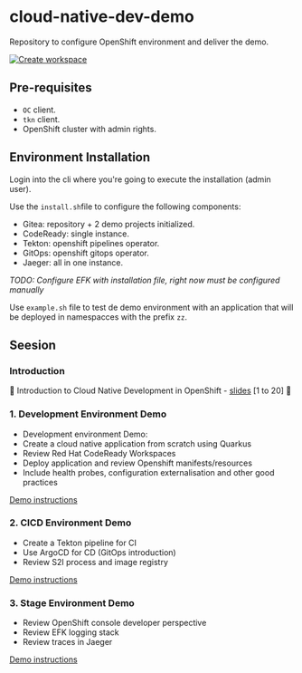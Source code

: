 # cloud-native-dev-demo
Repository to configure OpenShift environment and deliver the demo.

[![Create workspace](https://img.shields.io/badge/Red%20Hat-EE0000?style=for-the-badge&logo=redhat&logoColor=white)](https://codeready-openshift-workspaces.apps.ocp4cluster.ocp4.cfernand.com/#https://github.com/clbartolome/cloud-native-dev-demo/tree/devspaces-test/application-source)


## Pre-requisites

- `OC` client.
- `tkn` client.
- OpenShift cluster with admin rights.

## Environment Installation

Login into the cli where you're going to execute the installation (admin user).

Use the `install.sh`file to configure the following components:

- Gitea: repository + 2 demo projects initialized.
- CodeReady: single instance.
- Tekton: openshift pipelines operator.
- GitOps: openshift gitops operator.
- Jaeger: all in one instance.

*TODO: Configure EFK with installation file, right now must be configured manually*

Use `example.sh` file to test de demo environment with an application that will be deployed in namespacces with the prefix `zz`.

## Seesion

### Introduction

:loudspeaker: Introduction to Cloud Native Development in OpenShift - [slides](https://docs.google.com/presentation/d/1euR1cECe1J6JuJXqe7PQ7zM8XavtRUKPC-q1vXfzfAo/edit?usp=sharing) [1 to 20] :loudspeaker: 

### 1. Development Environment Demo

- Development environment Demo:
- Create a cloud native application from scratch using Quarkus
- Review Red Hat CodeReady Workspaces
- Deploy application and review Openshift manifests/resources
- Include health probes, configuration externalisation and other good practices

[Demo instructions](demos/1.develop_environment.md)

### 2. CICD Environment Demo

- Create a Tekton pipeline for CI
- Use ArgoCD for CD (GitOps introduction)
- Review S2I process and image registry

[Demo instructions](demos/2.cicd_environment.md)

### 3. Stage Environment Demo

- Review OpenShift console developer perspective
- Review EFK logging stack
- Review traces in Jaeger

[Demo instructions](demos/3.stage_environment.md)
